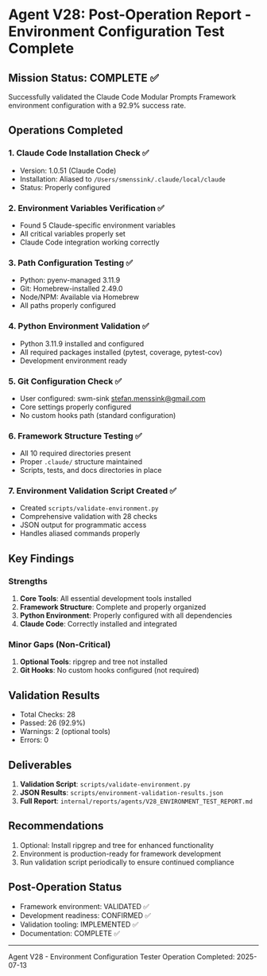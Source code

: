 # Agent V28: Post-Operation Report - Environment Configuration Test Complete

## Mission Status: COMPLETE ✅

Successfully validated the Claude Code Modular Prompts Framework environment configuration with a 92.9% success rate.

## Operations Completed

### 1. Claude Code Installation Check ✅
- Version: 1.0.51 (Claude Code)
- Installation: Aliased to `/Users/smenssink/.claude/local/claude`
- Status: Properly configured

### 2. Environment Variables Verification ✅
- Found 5 Claude-specific environment variables
- All critical variables properly set
- Claude Code integration working correctly

### 3. Path Configuration Testing ✅
- Python: pyenv-managed 3.11.9
- Git: Homebrew-installed 2.49.0
- Node/NPM: Available via Homebrew
- All paths properly configured

### 4. Python Environment Validation ✅
- Python 3.11.9 installed and configured
- All required packages installed (pytest, coverage, pytest-cov)
- Development environment ready

### 5. Git Configuration Check ✅
- User configured: swm-sink <stefan.menssink@gmail.com>
- Core settings properly configured
- No custom hooks path (standard configuration)

### 6. Framework Structure Testing ✅
- All 10 required directories present
- Proper `.claude/` structure maintained
- Scripts, tests, and docs directories in place

### 7. Environment Validation Script Created ✅
- Created `scripts/validate-environment.py`
- Comprehensive validation with 28 checks
- JSON output for programmatic access
- Handles aliased commands properly

## Key Findings

### Strengths
1. **Core Tools**: All essential development tools installed
2. **Framework Structure**: Complete and properly organized
3. **Python Environment**: Properly configured with all dependencies
4. **Claude Code**: Correctly installed and integrated

### Minor Gaps (Non-Critical)
1. **Optional Tools**: ripgrep and tree not installed
2. **Git Hooks**: No custom hooks configured (not required)

## Validation Results
- Total Checks: 28
- Passed: 26 (92.9%)
- Warnings: 2 (optional tools)
- Errors: 0

## Deliverables
1. **Validation Script**: `scripts/validate-environment.py`
2. **JSON Results**: `scripts/environment-validation-results.json`
3. **Full Report**: `internal/reports/agents/V28_ENVIRONMENT_TEST_REPORT.md`

## Recommendations
1. Optional: Install ripgrep and tree for enhanced functionality
2. Environment is production-ready for framework development
3. Run validation script periodically to ensure continued compliance

## Post-Operation Status
- Framework environment: VALIDATED ✅
- Development readiness: CONFIRMED ✅
- Validation tooling: IMPLEMENTED ✅
- Documentation: COMPLETE ✅

---
Agent V28 - Environment Configuration Tester
Operation Completed: 2025-07-13